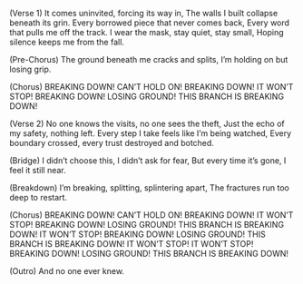 (Verse 1)
It comes uninvited, forcing its way in,
The walls I built collapse beneath its grin.
Every borrowed piece that never comes back,
Every word that pulls me off the track.
I wear the mask, stay quiet, stay small,
Hoping silence keeps me from the fall.

(Pre-Chorus)
The ground beneath me cracks and splits,
I’m holding on but losing grip.

(Chorus)
BREAKING DOWN!
CAN’T HOLD ON!
BREAKING DOWN!
IT WON’T STOP!
BREAKING DOWN!
LOSING GROUND!
THIS BRANCH IS BREAKING DOWN!

(Verse 2)
No one knows the visits, no one sees the theft,
Just the echo of my safety, nothing left.
Every step I take feels like I’m being watched,
Every boundary crossed, every trust destroyed and botched.

(Bridge)
I didn’t choose this,
I didn’t ask for fear,
But every time it’s gone,
I feel it still near.

(Breakdown)
I’m breaking, splitting, splintering apart,
The fractures run too deep to restart.

(Chorus)
BREAKING DOWN!
CAN’T HOLD ON!
BREAKING DOWN!
IT WON’T STOP!
BREAKING DOWN!
LOSING GROUND!
THIS BRANCH IS BREAKING DOWN!
IT WON’T STOP!
BREAKING DOWN!
LOSING GROUND!
THIS BRANCH IS BREAKING DOWN!
IT WON’T STOP!
IT WON’T STOP!
BREAKING DOWN!
LOSING GROUND!
THIS BRANCH IS BREAKING DOWN!

(Outro)
And no one ever knew.
